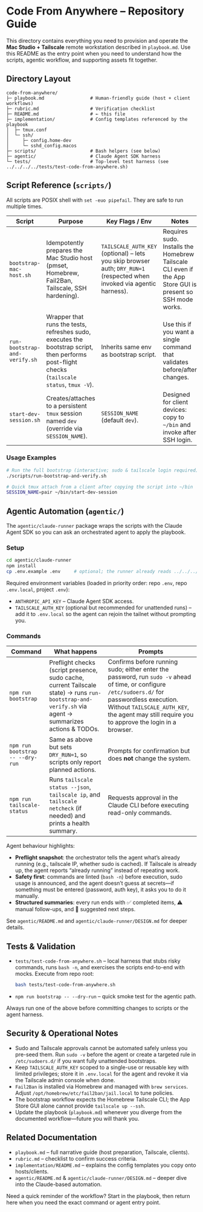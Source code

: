 # Code From Anywhere – Repository Guide

This directory contains everything you need to provision and operate the **Mac Studio + Tailscale** remote workstation described in `playbook.md`. Use this README as the entry point when you need to understand how the scripts, agentic workflow, and supporting assets fit together.

## Directory Layout

```
code-from-anywhere/
├─ playbook.md                 # Human-friendly guide (host + client workflows)
├─ rubric.md                   # Verification checklist
├─ README.md                   # ← this file
├─ implementation/             # Config templates referenced by the playbook
│  ├─ tmux.conf
│  └─ ssh/
│     ├─ config.home-dev
│     └─ sshd_config.macos
├─ scripts/                    # Bash helpers (see below)
├─ agentic/                    # Claude Agent SDK harness
└─ tests/                      # Top-level test harness (see ../../../../tests/test-code-from-anywhere.sh)
```

## Script Reference (`scripts/`)

All scripts are POSIX shell with `set -euo pipefail`. They are safe to run multiple times.

| Script | Purpose | Key Flags / Env | Notes |
| --- | --- | --- | --- |
| `bootstrap-mac-host.sh` | Idempotently prepares the Mac Studio host (pmset, Homebrew, Fail2Ban, Tailscale, SSH hardening). | `TAILSCALE_AUTH_KEY` (optional) – lets you skip browser auth; `DRY_RUN=1` (respected when invoked via agentic harness). | Requires sudo. Installs the Homebrew Tailscale CLI even if the App Store GUI is present so SSH mode works. |
| `run-bootstrap-and-verify.sh` | Wrapper that runs the tests, refreshes sudo, executes the bootstrap script, then performs post-flight checks (`tailscale status`, `tmux -V`). | Inherits same env as bootstrap script. | Use this if you want a single command that validates before/after changes. |
| `start-dev-session.sh` | Creates/attaches to a persistent `tmux` session named `dev` (override via `SESSION_NAME`). | `SESSION_NAME` (default `dev`). | Designed for client devices: copy to `~/bin` and invoke after SSH login. |

### Usage Examples

```bash
# Run the full bootstrap (interactive; sudo & tailscale login required)
./scripts/run-bootstrap-and-verify.sh

# Quick tmux attach from a client after copying the script into ~/bin
SESSION_NAME=pair ~/bin/start-dev-session
```

## Agentic Automation (`agentic/`)

The `agentic/claude-runner` package wraps the scripts with the Claude Agent SDK so you can ask an orchestrated agent to apply the playbook.

### Setup

```bash
cd agentic/claude-runner
npm install
cp .env.example .env     # optional; the runner already reads ../../../../.env(.local)
```

Required environment variables (loaded in priority order: repo `.env`, repo `.env.local`, project `.env`):

- `ANTHROPIC_API_KEY` – Claude Agent SDK access.
- `TAILSCALE_AUTH_KEY` (optional but recommended for unattended runs) – add it to `.env.local` so the agent can rejoin the tailnet without prompting you.

### Commands

| Command | What happens | Prompts |
| --- | --- | --- |
| `npm run bootstrap` | Preflight checks (script presence, sudo cache, current Tailscale state) → runs `run-bootstrap-and-verify.sh` via agent → summarizes actions & TODOs. | Confirms before running sudo; either enter the password, run `sudo -v` ahead of time, or configure `/etc/sudoers.d/` for passwordless execution. Without `TAILSCALE_AUTH_KEY`, the agent may still require you to approve the login in a browser. |
| `npm run bootstrap -- --dry-run` | Same as above but sets `DRY_RUN=1`, so scripts only report planned actions. | Prompts for confirmation but does **not** change the system. |
| `npm run tailscale-status` | Runs `tailscale status --json`, `tailscale ip`, and `tailscale netcheck` (if needed) and prints a health summary. | Requests approval in the Claude CLI before executing read-only commands. |

Agent behaviour highlights:

- **Preflight snapshot**: the orchestrator tells the agent what’s already running (e.g., tailscale IP, whether sudo is cached). If Tailscale is already up, the agent reports “already running” instead of repeating work.
- **Safety first**: commands are linted (`bash -n`) before execution, sudo usage is announced, and the agent doesn’t guess at secrets—if something must be entered (password, auth key), it asks you to do it manually.
- **Structured summaries**: every run ends with ✅ completed items, ⚠️ manual follow-ups, and 🔁 suggested next steps.

See `agentic/README.md` and `agentic/claude-runner/DESIGN.md` for deeper details.

## Tests & Validation

- `tests/test-code-from-anywhere.sh` – local harness that stubs risky commands, runs `bash -n`, and exercises the scripts end-to-end with mocks. Execute from repo root:
  ```bash
  bash tests/test-code-from-anywhere.sh
  ```
- `npm run bootstrap -- --dry-run` – quick smoke test for the agentic path.

Always run one of the above before committing changes to scripts or the agent harness.

## Security & Operational Notes

- Sudo and Tailscale approvals cannot be automated safely unless you pre-seed them. Run `sudo -v` before the agent or create a targeted rule in `/etc/sudoers.d/` if you want fully unattended bootstraps.
- Keep `TAILSCALE_AUTH_KEY` scoped to a single-use or reusable key with limited privileges; store it in `.env.local` for the agent and revoke it via the Tailscale admin console when done.
- `Fail2Ban` is installed via Homebrew and managed with `brew services`. Adjust `/opt/homebrew/etc/fail2ban/jail.local` to tune policies.
- The bootstrap workflow expects the Homebrew Tailscale CLI; the App Store GUI alone cannot provide `tailscale up --ssh`.
- Update the playbook (`playbook.md`) whenever you diverge from the documented workflow—future you will thank you.

## Related Documentation

- `playbook.md` – full narrative guide (host preparation, Tailscale, clients).
- `rubric.md` – checklist to confirm success criteria.
- `implementation/README.md` – explains the config templates you copy onto hosts/clients.
- `agentic/README.md` & `agentic/claude-runner/DESIGN.md` – deeper dive into the Claude-based automation.

Need a quick reminder of the workflow? Start in the playbook, then return here when you need the exact command or agent entry point.
